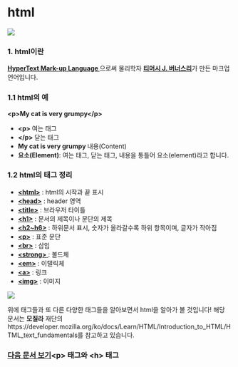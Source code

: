 
<h1> html</h1>

<img src = "https://i.imgur.com/hTXsC5I.jpeg"/>    

<h3> 1. html이란   </h3>
<p>
<a href = https://ko.wikipedia.org/wiki/HTML><strong>HyperText Mark-up Language </strong></a> 으로써 물리학자 <a href = https://ko.wikipedia.org/wiki/%ED%8C%80_%EB%B2%84%EB%84%88%EC%8A%A4%EB%A6%AC><strong>티머시 J. 버너스리</strong><a>가 만든 마크업 언어입니다.
</p>
<h3> 1.1 html의 예 </h3>
<p>
  <strong>
 &lt;p&gt;My cat is very grumpy&lt;/p&gt; 
  </strong>
</p>
<ul>
  <li><strong>&lt;p&gt; </strong>여는 태그</li>
  <li><strong>&lt;/p&gt; </strong>닫는 태그</li>   
  <li><strong>My cat is very grumpy </strong>내용(Content)</li>   
  <li><strong>요소(Element)</strong>: 여는 태그, 닫는 태그, 내용을 통틀어 요소(element)라고 합니다.</li>
</ul>
<h3>1.2 html의 태그 정리 </h3>
<ul>
  <li><a href= https://developer.mozilla.org/ko/docs/Web/HTML/Element/html><strong>&lt;html&gt;</strong></a> : html의 시작과 끝 표시   </li>
  <li><a href= https://developer.mozilla.org/ko/docs/Web/HTML/Element/head><strong>&lt;head&gt;</strong></a> : header 영역  </li>
  <li><a href= https://developer.mozilla.org/ko/docs/Web/HTML/Element/title><strong>&lt;title&gt;</strong></a> : 브라우저 타이틀  </li>
  <li><a href= https://developer.mozilla.org/ko/docs/Web/HTML/Element/Heading_Elements><strong>&lt;h1&gt;</strong></a> : 문서의 제목이나 문단의 제목 </li> 
  <li><a href= https://developer.mozilla.org/ko/docs/Web/HTML/Element/Heading_Elements><strong>&lt;h2~h6&gt;</strong></a> : 하위문서 표시, 숫자가 올라갈수록 하위 항목이며, 글자가 작아짐  </li> 
  <li><a href= https://developer.mozilla.org/ko/docs/Web/HTML/Element/p><strong>&lt;p&gt;</strong></a> : 표준 문단   </li>
  <li><a href= https://developer.mozilla.org/ko/docs/Web/HTML/Element/strong><strong>&lt;br&gt;</strong></a> : 삽입   </li>
  <li><a href= https://developer.mozilla.org/ko/docs/Web/HTML/Element/strong><strong>&lt;strong&gt;</strong> </a> : 볼드체  </li>
  <li><a href= https://developer.mozilla.org/ko/docs/Web/HTML/Element/em><strong>&lt;em&gt;</strong></a> : 이탤릭체   </li>
  <li><a href= https://developer.mozilla.org/ko/docs/Web/HTML/Element/a><strong>&lt;a&gt;</strong></a> : 링크   </li>
  <li><a href= https://developer.mozilla.org/ko/docs/Web/HTML/Element/img><strong>&lt;img&gt;</strong></a> : 이미지</li>
</ul> 
<a href = https://www.mozilla.org/ko/>
  <img src= https://www.mozilla.org/media/protocol/img/logos/mozilla/logo-word-hor.e20791bb4dd4.svg>
</a>
<p>
  위에 태그들과 또 다른 다양한 태그들을 알아보면서 html을 알아가 볼 것입니다!   
  해당 문서는 <b>모질라</b> 재단의 https://developer.mozilla.org/ko/docs/Learn/HTML/Introduction_to_HTML/HTML_text_fundamentals를 참고하고 있습니다.
</p>

<h3>
<a href= https://github.com/tlagusejr/mozilia_html/blob/main/html/html_02.md>다음 문서 보기</a>&lt;p&gt; 태그와 &lt;h&gt; 태그
</h3>
